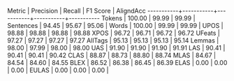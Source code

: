 Metric     | Precision |    Recall |  F1 Score | AligndAcc
-----------+-----------+-----------+-----------+-----------
Tokens     |    100.00 |     99.99 |     99.99 |
Sentences  |     94.45 |     95.67 |     95.06 |
Words      |    100.00 |     99.99 |     99.99 |
UPOS       |     98.88 |     98.88 |     98.88 |     98.88
XPOS       |     96.72 |     96.71 |     96.72 |     96.72
UFeats     |     97.27 |     97.27 |     97.27 |     97.27
AllTags    |     95.13 |     95.13 |     95.13 |     95.14
Lemmas     |     98.00 |     97.99 |     98.00 |     98.00
UAS        |     91.90 |     91.90 |     91.90 |     91.91
LAS        |     90.41 |     90.41 |     90.41 |     90.42
CLAS       |     88.87 |     88.73 |     88.80 |     88.74
MLAS       |     84.67 |     84.54 |     84.60 |     84.55
BLEX       |     86.52 |     86.38 |     86.45 |     86.39
ELAS       |      0.00 |      0.00 |      0.00 |
EULAS      |      0.00 |      0.00 |      0.00 |
